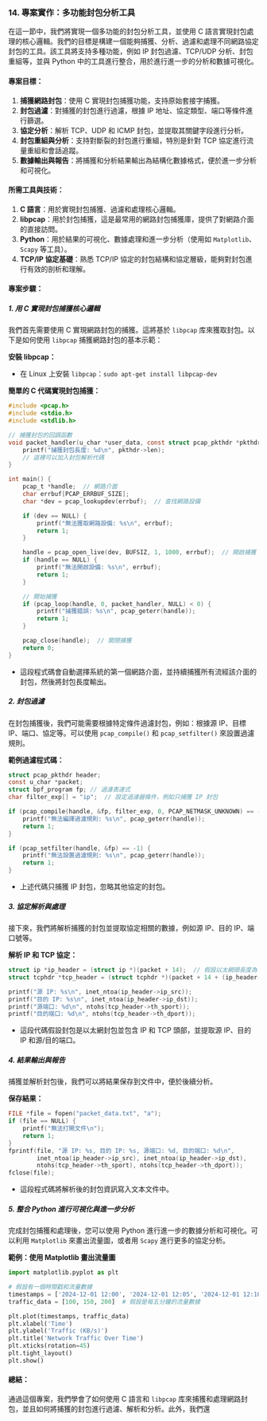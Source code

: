 ### **14. 專案實作：多功能封包分析工具**

在這一節中，我們將實現一個多功能的封包分析工具，並使用 C 語言實現封包處理的核心邏輯。我們的目標是構建一個能夠捕獲、分析、過濾和處理不同網路協定封包的工具。該工具將支持多種功能，例如 IP 封包過濾、TCP/UDP 分析、封包重組等，並與 Python 中的工具進行整合，用於進行進一步的分析和數據可視化。

#### **專案目標：**
1. **捕獲網路封包**：使用 C 實現封包捕獲功能，支持原始套接字捕獲。
2. **封包過濾**：對捕獲的封包進行過濾，根據 IP 地址、協定類型、端口等條件進行篩選。
3. **協定分析**：解析 TCP、UDP 和 ICMP 封包，並提取其關鍵字段進行分析。
4. **封包重組與分析**：支持對斷裂的封包進行重組，特別是針對 TCP 協定進行流量重組和會話追蹤。
5. **數據輸出與報告**：將捕獲和分析結果輸出為結構化數據格式，便於進一步分析和可視化。

#### **所需工具與技術：**
1. **C 語言**：用於實現封包捕獲、過濾和處理核心邏輯。
2. **libpcap**：用於封包捕獲，這是最常用的網路封包捕獲庫，提供了對網路介面的直接訪問。
3. **Python**：用於結果的可視化、數據處理和進一步分析（使用如 `Matplotlib`、`Scapy` 等工具）。
4. **TCP/IP 協定基礎**：熟悉 TCP/IP 協定的封包結構和協定層級，能夠對封包進行有效的剖析和理解。

#### **專案步驟：**

##### 1. **用 C 實現封包捕獲核心邏輯**
   我們首先需要使用 C 實現網路封包的捕獲。這將基於 `libpcap` 库來獲取封包。以下是如何使用 `libpcap` 捕獲網路封包的基本示範：

   **安裝 libpcap：**
   - 在 Linux 上安裝 `libpcap`：`sudo apt-get install libpcap-dev`

   **簡單的 C 代碼實現封包捕獲：**

   ```c
   #include <pcap.h>
   #include <stdio.h>
   #include <stdlib.h>

   // 捕獲封包的回調函數
   void packet_handler(u_char *user_data, const struct pcap_pkthdr *pkthdr, const u_char *packet) {
       printf("捕獲封包長度: %d\n", pkthdr->len);
       // 這裡可以加入封包解析代碼
   }

   int main() {
       pcap_t *handle;  // 網路介面
       char errbuf[PCAP_ERRBUF_SIZE];
       char *dev = pcap_lookupdev(errbuf);  // 查找網路設備

       if (dev == NULL) {
           printf("無法獲取網路設備: %s\n", errbuf);
           return 1;
       }

       handle = pcap_open_live(dev, BUFSIZ, 1, 1000, errbuf);  // 開啟捕獲
       if (handle == NULL) {
           printf("無法開啟設備: %s\n", errbuf);
           return 1;
       }

       // 開始捕獲
       if (pcap_loop(handle, 0, packet_handler, NULL) < 0) {
           printf("捕獲錯誤: %s\n", pcap_geterr(handle));
           return 1;
       }

       pcap_close(handle);  // 關閉捕獲
       return 0;
   }
   ```

   - 這段程式碼會自動選擇系統的第一個網路介面，並持續捕獲所有流經該介面的封包，然後將封包長度輸出。

##### 2. **封包過濾**
   在封包捕獲後，我們可能需要根據特定條件過濾封包，例如：根據源 IP、目標 IP、端口、協定等。可以使用 `pcap_compile()` 和 `pcap_setfilter()` 來設置過濾規則。

   **範例過濾程式碼：**

   ```c
   struct pcap_pkthdr header;
   const u_char *packet;
   struct bpf_program fp; // 過濾表達式
   char filter_exp[] = "ip";  // 設定過濾器條件，例如只捕獲 IP 封包

   if (pcap_compile(handle, &fp, filter_exp, 0, PCAP_NETMASK_UNKNOWN) == -1) {
       printf("無法編譯過濾規則: %s\n", pcap_geterr(handle));
       return 1;
   }

   if (pcap_setfilter(handle, &fp) == -1) {
       printf("無法設置過濾規則: %s\n", pcap_geterr(handle));
       return 1;
   }
   ```

   - 上述代碼只捕獲 IP 封包，忽略其他協定的封包。

##### 3. **協定解析與處理**
   接下來，我們將解析捕獲的封包並提取協定相關的數據，例如源 IP、目的 IP、端口號等。

   **解析 IP 和 TCP 協定：**

   ```c
   struct ip *ip_header = (struct ip *)(packet + 14);  // 假設以太網頭長度為 14 字節
   struct tcphdr *tcp_header = (struct tcphdr *)(packet + 14 + (ip_header->ip_hl << 2));  // TCP 頭部起始位置

   printf("源 IP: %s\n", inet_ntoa(ip_header->ip_src));
   printf("目的 IP: %s\n", inet_ntoa(ip_header->ip_dst));
   printf("源端口: %d\n", ntohs(tcp_header->th_sport));
   printf("目的端口: %d\n", ntohs(tcp_header->th_dport));
   ```

   - 這段代碼假設封包是以太網封包並包含 IP 和 TCP 頭部，並提取源 IP、目的 IP 和源/目的端口。

##### 4. **結果輸出與報告**
   捕獲並解析封包後，我們可以將結果保存到文件中，便於後續分析。

   **保存結果：**

   ```c
   FILE *file = fopen("packet_data.txt", "a");
   if (file == NULL) {
       printf("無法打開文件\n");
       return 1;
   }
   fprintf(file, "源 IP: %s, 目的 IP: %s, 源端口: %d, 目的端口: %d\n",
           inet_ntoa(ip_header->ip_src), inet_ntoa(ip_header->ip_dst),
           ntohs(tcp_header->th_sport), ntohs(tcp_header->th_dport));
   fclose(file);
   ```

   - 這段程式碼將解析後的封包資訊寫入文本文件中。

##### 5. **整合 Python 進行可視化與進一步分析**
   完成封包捕獲和處理後，您可以使用 Python 進行進一步的數據分析和可視化。可以利用 `Matplotlib` 來畫出流量圖，或者用 `Scapy` 進行更多的協定分析。

   **範例：使用 Matplotlib 畫出流量圖**

   ```python
   import matplotlib.pyplot as plt

   # 假設有一個時間戳和流量數據
   timestamps = ['2024-12-01 12:00', '2024-12-01 12:05', '2024-12-01 12:10']
   traffic_data = [100, 150, 200]  # 假設是每五分鐘的流量數據

   plt.plot(timestamps, traffic_data)
   plt.xlabel('Time')
   plt.ylabel('Traffic (KB/s)')
   plt.title('Network Traffic Over Time')
   plt.xticks(rotation=45)
   plt.tight_layout()
   plt.show()
   ```

#### **總結：**
通過這個專案，我們學會了如何使用 C 語言和 `libpcap` 库來捕獲和處理網路封包，並且如何將捕獲的封包進行過濾、解析和分析。此外，我們還